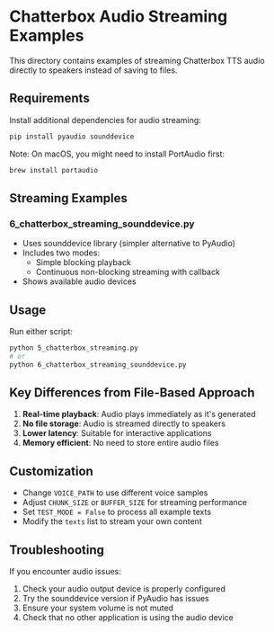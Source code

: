 # Chatterbox Audio Streaming Examples

This directory contains examples of streaming Chatterbox TTS audio directly to speakers instead of saving to files.

## Requirements

Install additional dependencies for audio streaming:

```bash
pip install pyaudio sounddevice
```

Note: On macOS, you might need to install PortAudio first:
```bash
brew install portaudio
```

## Streaming Examples

### 6_chatterbox_streaming_sounddevice.py
- Uses sounddevice library (simpler alternative to PyAudio)
- Includes two modes:
  - Simple blocking playback
  - Continuous non-blocking streaming with callback
- Shows available audio devices

## Usage

Run either script:

```bash
python 5_chatterbox_streaming.py
# or
python 6_chatterbox_streaming_sounddevice.py
```

## Key Differences from File-Based Approach

1. **Real-time playback**: Audio plays immediately as it's generated
2. **No file storage**: Audio is streamed directly to speakers
3. **Lower latency**: Suitable for interactive applications
4. **Memory efficient**: No need to store entire audio files

## Customization

- Change `VOICE_PATH` to use different voice samples
- Adjust `CHUNK_SIZE` or `BUFFER_SIZE` for streaming performance
- Set `TEST_MODE = False` to process all example texts
- Modify the `texts` list to stream your own content

## Troubleshooting

If you encounter audio issues:
1. Check your audio output device is properly configured
2. Try the sounddevice version if PyAudio has issues
3. Ensure your system volume is not muted
4. Check that no other application is using the audio device